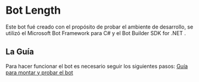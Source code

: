 # Bot Length

Este bot fué creado con el propósito de probar el ambiente de desarrollo, se utilizó el Microsoft Bot Framework para C# y el  Bot Builder SDK for .NET . 

## La Guía

Para hacer funcionar el bot es necesario seguir los siguientes pasos:
[Guía para montar y probar el bot](guide.pdf)

